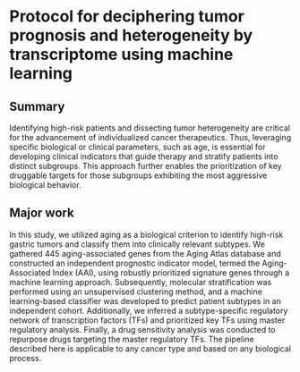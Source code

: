 # Protocol for deciphering tumor prognosis and heterogeneity by transcriptome using machine learning

## Summary
Identifying high-risk patients and dissecting tumor heterogeneity are critical for the advancement of individualized cancer therapeutics. Thus, leveraging specific biological or clinical parameters, such as age, is essential for developing clinical indicators that guide therapy and stratify patients into distinct subgroups. This approach further enables the prioritization of key druggable targets for those subgroups exhibiting the most aggressive biological behavior.

## Major work
In this study, we utilized aging as a biological criterion to identify high-risk gastric tumors and classify them into clinically relevant subtypes. We gathered 445 aging-associated genes from the Aging Atlas database and constructed an independent prognostic indicator model, termed the Aging-Associated Index (AAI), using robustly prioritized signature genes through a machine learning approach. Subsequently, molecular stratification was performed using an unsupervised clustering method, and a machine learning-based classifier was developed to predict patient subtypes in an independent cohort. Additionally, we inferred a subtype-specific regulatory network of transcription factors (TFs) and prioritized key TFs using master regulatory analysis. Finally, a drug sensitivity analysis was conducted to repurpose drugs targeting the master regulatory TFs. The pipeline described here is applicable to any cancer type and based on any biological process.


